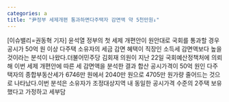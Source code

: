 ```yaml
---
categories: a
title: "尹정부 세제개편 통과하면다주택자 감면액 약 5천만원↓"
---
```

[이슈밸리=권동혁 기자] 윤석열 정부의 첫 세제 개편안이 원안대로 국회를 통과할 경우 공시가 50억 원 이상 다주택 소유자의 세금 감면 혜택이 직장인 소득세 감면액보다 높을 것이라는 분석이 나왔다.더불어민주당 김회재 의원이 지난 22일 국회예산정책처에 의뢰해 이번 세제 개편안에 따른 세 감면액을 분석한 결과 합산 공시가격이 50억 원인 다주택자의 종합부동산세가 6746만 원에서 2040만 원으로 4705만 원가량 줄어드는 것으로 나타났다.이번 분석은 소유자가 조정대상지역 내 동일한 공시가격 수준의 2주택 보유했다고 가정하고 세부담